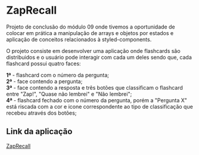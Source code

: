 # ZapRecall

Projeto de conclusão do módulo 09 onde tivemos a oportunidade de colocar em prática a manipulação de arrays e objetos por estados e aplicação de conceitos relacionados à styled-components.

O projeto consiste em desenvolver uma aplicação onde flashcards são distribuidos e o usuário pode interagir com cada um deles sendo que, cada flashcard possui quatro faces: 

**1ª** - flashcard com o número da pergunta;  
**2ª** - face contendo a pergunta;  
**3ª** - face contendo a resposta e três botões que classificam o flashcard entre "Zap!", "Quase não lembrei" e "Não lembrei";  
**4ª** - flashcard fechado com o número da pergunta, porém a "Pergunta X" está riscada com a cor e icone correspondente ao tipo de classificação que recebeu através dos botões;

## Link da aplicação

[ZapRecall](https://zap-recall-mauve.vercel.app/)
